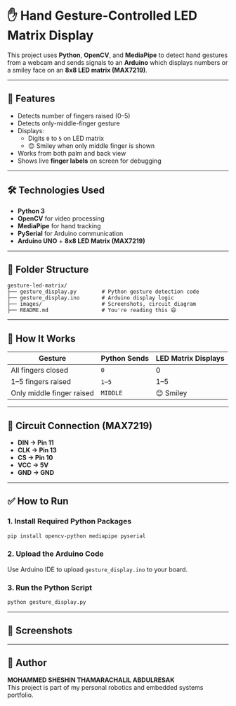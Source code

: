 # ✋ Hand Gesture-Controlled LED Matrix Display

This project uses **Python**, **OpenCV**, and **MediaPipe** to detect hand gestures from a webcam and sends signals to an **Arduino** which displays numbers or a smiley face on an **8x8 LED matrix (MAX7219)**.

---

## 🎯 Features
- Detects number of fingers raised (0–5)
- Detects only-middle-finger gesture
- Displays:
  - Digits `0` to `5` on LED matrix
  - 😊 Smiley when only middle finger is shown
- Works from both palm and back view
- Shows live **finger labels** on screen for debugging

---

## 🛠 Technologies Used
- **Python 3**
- **OpenCV** for video processing
- **MediaPipe** for hand tracking
- **PySerial** for Arduino communication
- **Arduino UNO** + **8x8 LED Matrix (MAX7219)**

---

## 🧩 Folder Structure

```
gesture-led-matrix/
├── gesture_display.py        # Python gesture detection code
├── gesture_display.ino       # Arduino display logic
├── images/                   # Screenshots, circuit diagram
├── README.md                 # You're reading this 😄
```

---

## 🧠 How It Works

| Gesture                  | Python Sends | LED Matrix Displays |
|--------------------------|--------------|----------------------|
| All fingers closed       | `0`          | 0                   |
| 1–5 fingers raised       | `1`–`5`       | 1–5                 |
| Only middle finger raised| `MIDDLE`     | 😊 Smiley            |

---

## 🔌 Circuit Connection (MAX7219)
- **DIN → Pin 11**
- **CLK → Pin 13**
- **CS → Pin 10**
- **VCC → 5V**
- **GND → GND**

---

## ✅ How to Run

### 1. Install Required Python Packages
```bash
pip install opencv-python mediapipe pyserial
```

### 2. Upload the Arduino Code
Use Arduino IDE to upload `gesture_display.ino` to your board.

### 3. Run the Python Script
```bash
python gesture_display.py
```

---

## 📸 Screenshots

---

## 👤 Author
**MOHAMMED SHESHIN THAMARACHALIL ABDULRESAK**  
This project is part of my personal robotics and embedded systems portfolio.
